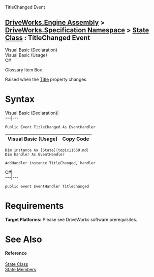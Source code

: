 TitleChanged Event   
  
[DriveWorks.Engine Assembly](topic2156.md) > [DriveWorks.Specification Namespace](topic10764.md) > [State Class](topic11559.md) : TitleChanged Event  
---  
  
Visual Basic (Declaration)    
Visual Basic (Usage)    
C# 

Glossary Item Box

Raised when the [Title](topic11572.md) property changes. 

# Syntax

Visual Basic (Declaration)|   
---|---  
      
    
    Public Event TitleChanged As EventHandler  
  
Visual Basic (Usage)| Copy Code  
---|---  
      
    
    Dim instance As [State](topic11559.md)
    Dim handler As EventHandler
     
    AddHandler instance.TitleChanged, handler  
  
C#|   
---|---  
      
    
    public event EventHandler TitleChanged  
  
# Requirements

**Target Platforms:** Please see DriveWorks software prerequisites.

# See Also

#### Reference

[State Class](topic11559.md)   
[State Members](topic11560.md)


